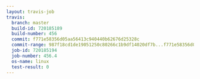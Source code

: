 ```yaml
---
layout: travis-job
travis:
  branch: master
  build-id: 720185189
  build-number: 456
  commit: f771e58356d05aa56413c940440b62676d25328c
  commit-range: 987f18cd1de19051250c80266c1b9df14020df7b...f771e58356d05aa56413c940440b62676d25328c
  job-id: 720185194
  job-number: 456.4
  os-name: linux
  test-result: 0
---
```

